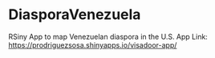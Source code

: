 # DiasporaVenezuela
RSiny App to map Venezuelan diaspora in the U.S.
App Link: https://prodriguezsosa.shinyapps.io/visadoor-app/

